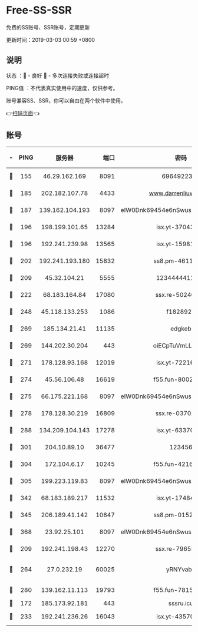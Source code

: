# Free-SS-SSR

免费的SS账号、SSR账号，定期更新

更新时间：2019-03-03 00:59 +0800

## 说明

状态     ：🙂 - 良好 🙁 - 多次连接失败或连接超时

PING值   ：不代表真实使用中的速度，仅供参考。

账号兼容SS、SSR，你可以自由在两个软件中使用。

👉[扫码页面](https://liesauer.github.io/free-ss-ssr.github.io/)👈

## 账号

|-|PING|服务器|端口|密码|加密方式|区域|
|:----:|:----:|:-----:|-----:|:----:|:----:|:----:|
|🙂|155|46.29.162.169|8091|6964922356|aes-256-cfb|RU|
|🙂|185|202.182.107.78|4433|www.darrenliuwei.com|aes-256-cfb|JP|
|🙂|187|139.162.104.193|8097|eIW0Dnk69454e6nSwuspv9DmS201tQ0D|aes-256-cfb|JP|
|🙂|196|198.199.101.65|13284|isx.yt-37043083|aes-256-cfb|US|
|🙂|196|192.241.239.98|13565|isx.yt-15981055|aes-256-cfb|US|
|🙂|202|192.241.193.180|15832|ss8.pm-46115453|aes-256-cfb|US|
|🙂|209|45.32.104.21|5555|1234444411111|aes-256-cfb|SG|
|🙂|222|68.183.164.84|17080|ssx.re-50240519|aes-256-cfb|US|
|🙂|248|45.118.133.253|1086|f1828920|aes-256-cfb|SG|
|🙂|269|185.134.21.41|11135|edgkeb|aes-256-cfb|GB|
|🙂|269|144.202.30.204|443|oiECpTuVmLLxk4Ts|aes-256-cfb|US|
|🙂|271|178.128.93.168|12019|isx.yt-72216757|aes-256-cfb|SG|
|🙂|274|45.56.106.48|16619|f55.fun-80021142|aes-256-cfb|US|
|🙂|275|66.175.221.168|8097|eIW0Dnk69454e6nSwuspv9DmS201tQ0D|aes-256-cfb|US|
|🙂|278|178.128.30.219|16809|ssx.re-03702185|aes-256-cfb|SG|
|🙂|288|134.209.104.143|17278|isx.yt-63370045|aes-256-cfb|SG|
|🙂|301|204.10.89.10|36477|123456|aes-256-cfb|US|
|🙂|304|172.104.6.17|10245|f55.fun-42164913|aes-256-cfb|US|
|🙂|305|199.223.119.83|8097|eIW0Dnk69454e6nSwuspv9DmS201tQ0D|aes-256-cfb|US|
|🙂|342|68.183.189.217|11532|isx.yt-17484658|aes-256-cfb|SG|
|🙂|345|206.189.41.142|10647|ss8.pm-01527155|aes-256-cfb|SG|
|🙂|368|23.92.25.101|8097|eIW0Dnk69454e6nSwuspv9DmS201tQ0D|aes-256-cfb|US|
|🙂|209|192.241.198.43|12270|ssx.re-79653159|aes-256-cfb|US|
|🙂|264|27.0.232.19|60025|yRNYvabB|xchacha20-ietf-poly1305|HK|
|🙂|280|139.162.11.113|19793|f55.fun-78151290|aes-256-cfb|SG|
|🙁|172|185.173.92.181|443|sssru.icu|rc4-md5|RU|
|🙁|233|192.241.236.26|16043|isx.yt-43570413|aes-256-cfb|US|
